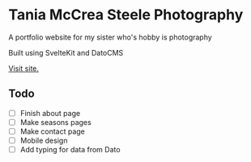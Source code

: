# Tania McCrea Steele Photography

A portfolio website for my sister who's hobby is photography

Built using SvelteKit and DatoCMS

[Visit site.](https://www.taniamccreasteele.com)

## Todo

- [ ] Finish about page
- [ ] Make seasons pages
- [ ] Make contact page
- [ ] Mobile design
- [ ] Add typing for data from Dato
